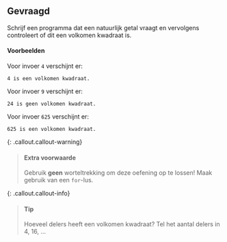 
## Gevraagd
Schrijf een programma dat een natuurlijk getal vraagt en vervolgens controleert of dit een volkomen kwadraat is.

#### Voorbeelden
Voor invoer `4` verschijnt er:
```
4 is een volkomen kwadraat.
```

Voor invoer `9` verschijnt er:
```
24 is geen volkomen kwadraat.
```

Voor invoer `625` verschijnt er:
```
625 is een volkomen kwadraat.
```

{: .callout.callout-warning}
>#### Extra voorwaarde <span class="mdi mdi-alert"></span> 
> Gebruik **geen** worteltrekking om deze oefening op te lossen! Maak gebruik van een `for`-lus.

{: .callout.callout-info}
>#### Tip
> Hoeveel delers heeft een volkomen kwadraat? Tel het aantal delers in 4, 16, ...


